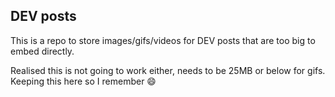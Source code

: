 ## DEV posts

This is a repo to store images/gifs/videos for DEV posts that are too big to embed directly.

Realised this is not going to work either, needs to be 25MB or below for gifs. Keeping this here so I remember :smile:
